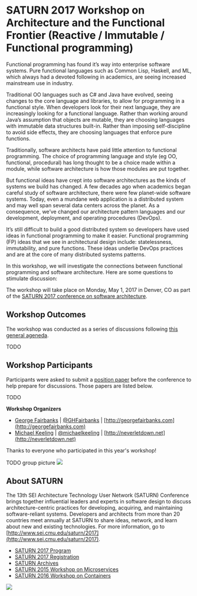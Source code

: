 # SATURN 2017 Workshop on Architecture and the Functional Frontier (Reactive / Immutable / Functional programming)

Functional programming has found it’s way into enterprise software
systems.  Pure functional languages such as Common Lisp, Haskell, and
ML, which always had a devoted following in academics, are seeing
increased mainstream use in industry.

Traditional OO languages such as C# and Java have evolved, seeing
changes to the core language and libraries, to allow for programming
in a functional style.  When developers look for their next language,
they are increasingly looking for a functional language.  Rather than
working around Java’s assumption that objects are mutable, they are
choosing languages with immutable data structures built-in.  Rather
than imposing self-discipline to avoid side effects, they are choosing
languages that enforce pure functions.

Traditionally, software architects have paid little attention to
functional programming.  The choice of programming language and style
(eg OO, functional, procedural) has long thought to be a choice made
within a module, while software architecture is how those modules are
put together.

But functional ideas have crept into software architectures as the
kinds of systems we build has changed.  A few decades ago when
academics began careful study of software architecture, there were few
planet-wide software systems.  Today, even a mundane web application
is a distributed system and may well span several data centers across
the planet.  As a consequence, we’ve changed our architecture pattern
languages and our development, deployment, and operating procedures
(DevOps).

It’s still difficult to build a good distributed system so developers
have used ideas in functional programming to make it easier.
Functional programming (FP) ideas that we see in architectural design
include: statelessness, immutability, and pure functions. These ideas
underlie DevOps practices and are at the core of many distributed
systems patterns.

In this workshop, we will investigate the connections between
functional programming and software architecture.  Here are some
questions to stimulate discussion:

The workshop will take place on Monday, May 1, 2017 in Denver, CO as
part of the [SATURN 2017 conference on software architecture](http://www.sei.cmu.edu/saturn/2017/).

## Workshop Outcomes

The workshop was conducted as a series of discussions following [this general ageneda](agenda.md).

TODO


## Workshop Participants

Participants were asked to submit a [position paper](how-to-join.md#position-papers)
before the conference to help prepare for discussions.  Those papers are listed below.

TODO

**Workshop Organizers**

* [George Fairbanks](https://github.com/georgefairbanks) | [@GHFairbanks](https://twitter.com/GHFairbanks) | [http://georgefairbanks.com](http://georgefairbanks.com)
* [Michael Keeling](https://github.com/michaelkeeling) |  [@michaelkeeling](https://twitter.com/michaelkeeling) | [http://neverletdown.net](http://neverletdown.net)

Thanks to everyone who participated in this year's workshop!  

TODO group picture
![](outcomes/images/group-1.jpg)


## About SATURN

The 13th SEI Architecture Technology User Network (SATURN) Conference
brings together influential leaders and experts in software design to
discuss architecture-centric practices for developing, acquiring, and
maintaining software-reliant systems. Developers and architects from
more than 20 countries meet annually at SATURN to share ideas,
network, and learn about new and existing technologies. For more
information, go to
[http://www.sei.cmu.edu/saturn/2017](http://www.sei.cmu.edu/saturn/2017).

- [SATURN 2017 Program](http://www.sei.cmu.edu/saturn/2017/program.cfm)
- [SATURN 2017 Registration](http://www.sei.cmu.edu/saturn/2017/registration.cfm)
- [SATURN Archives](http://www.sei.cmu.edu/saturn/2017/presentations.cfm)
- [SATURN 2015 Workshop on Microservices](https://github.com/michaelkeeling/SATURN2015-Microservices-Workshop)
- [SATURN 2016 Workshop on Containers](https://github.com/michaelkeeling/saturn2016-containers-workshop)



![](https://duckduckgrayduck.files.wordpress.com/2011/10/cargo.jpg?w=500)


